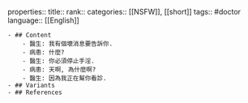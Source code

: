 properties::
title::
rank::
categories:: [[NSFW]], [[short]] 
tags:: #doctor
language:: [[English]]

	- ## Content
		- 醫生: 我有個壞消息要告訴你.
		- 病患: 什麼?
		- 醫生: 你必須停止手淫.
		- 病患: 天啊, 為什麼啊?
		- 醫生: 因為我正在幫你看診.
	- ## Variants
	- ## References